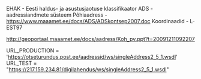 

EHAK - Eesti haldus- ja asustusjaotuse klassifikaator
ADS - aadressiandmete süsteem
Põhiaadress - https://www.maaamet.ee/docs/ADS/ADSkontsep2007.doc
Koordinaadid - L-EST97

http://geoportaal.maaamet.ee/docs/aadress/Koh_pv.ppt?t=20091211092207

URL_PRODUCTION = 'https://otseturundus.post.ee/aadressid/ws/singleAddress2_5_1.wsdl'
URL_TEST = "https://217.159.234.81/digilahendus/ws/singleAddress2_5_1.wsdl"
